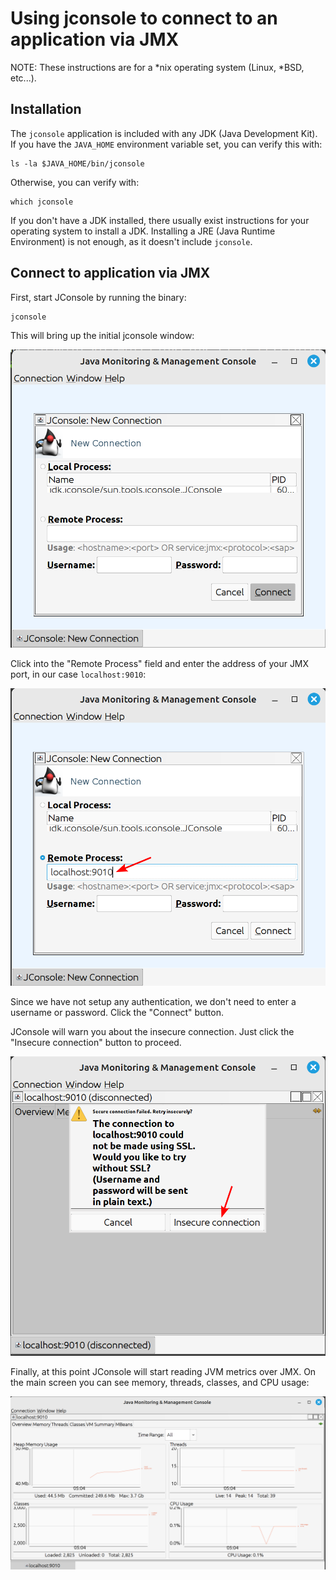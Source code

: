# Using jconsole to connect to an application via JMX

NOTE: These instructions are for a \*nix operating system (Linux, \*BSD, etc...).

## Installation

The `jconsole` application is included with any JDK (Java Development Kit).  If you have the `JAVA_HOME` environment variable set, you can verify this with:

```shell
ls -la $JAVA_HOME/bin/jconsole
```

Otherwise, you can verify with:

```shell
which jconsole
```

If you don't have a JDK installed, there usually exist instructions for your operating system to install a JDK.  Installing a JRE (Java Runtime Environment) is not enough, as it doesn't include `jconsole`.

## Connect to application via JMX

First, start JConsole by running the binary:

```shell
jconsole
```

This will bring up the initial jconsole window:

![Screenshot of the window shown when jconsole initially starts.  A panel titled "JConsole: New Connection" is shown.](images/jconsole_01_start.png)

Click into the "Remote Process" field and enter the address of your JMX port, in our case `localhost:9010`:

![Screenshot of entering the remote address in the JConsole New Connection panel.](images/jconsole_02_address.png)

Since we have not setup any authentication, we don't need to enter a username or password.  Click the "Connect" button.

JConsole will warn you about the insecure connection.  Just click the "Insecure connection" button to proceed.

![Screenshot of the insecure connection warning dialog, with two buttons, "Cancel" and "Insecure connection".](images/jconsole_03_insecure.png)

Finally, at this point JConsole will start reading JVM metrics over JMX.  On the main screen you can see memory, threads, classes, and CPU usage:

![Screenshot of the default graphs shown by jconsole after connecting to a running JVM process, including memory, threads, classes, and CPU usage.](images/jconsole_04_graph.png)

